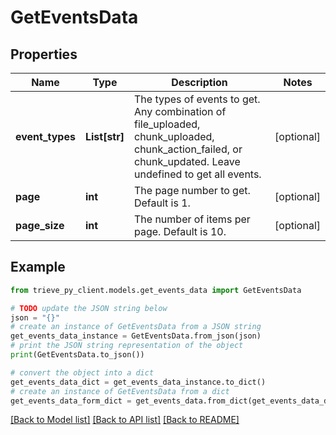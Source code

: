 # GetEventsData


## Properties

Name | Type | Description | Notes
------------ | ------------- | ------------- | -------------
**event_types** | **List[str]** | The types of events to get. Any combination of file_uploaded, chunk_uploaded, chunk_action_failed, or chunk_updated. Leave undefined to get all events. | [optional] 
**page** | **int** | The page number to get. Default is 1. | [optional] 
**page_size** | **int** | The number of items per page. Default is 10. | [optional] 

## Example

```python
from trieve_py_client.models.get_events_data import GetEventsData

# TODO update the JSON string below
json = "{}"
# create an instance of GetEventsData from a JSON string
get_events_data_instance = GetEventsData.from_json(json)
# print the JSON string representation of the object
print(GetEventsData.to_json())

# convert the object into a dict
get_events_data_dict = get_events_data_instance.to_dict()
# create an instance of GetEventsData from a dict
get_events_data_form_dict = get_events_data.from_dict(get_events_data_dict)
```
[[Back to Model list]](../README.md#documentation-for-models) [[Back to API list]](../README.md#documentation-for-api-endpoints) [[Back to README]](../README.md)


